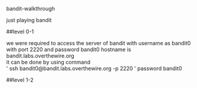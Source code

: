  bandit-walkthrough

just playing bandit

##level 0-1<br>

<p>we were required to access the server of bandit with username as bandit0 with port 2220 and password bandit0
hostname is bandit.labs.overthewire.org <br>
it can be done by using command <br>
' ssh bandit0@bandit.labs.overthewire.org -p 2220 '
password bandit0<br>


##level 1-2<br>
